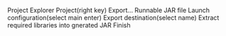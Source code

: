 Project Explorer
Project(right key)
Export...
Runnable JAR file
Launch configuration(select main enter)
Export destination(select name)
Extract required libraries into gnerated JAR
Finish
